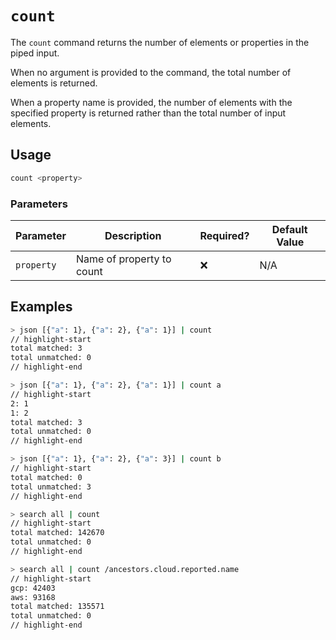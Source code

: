 # `count`

The `count` command returns the number of elements or properties in the piped input.

When no argument is provided to the command, the total number of elements is returned.

When a property name is provided, the number of elements with the specified property is returned rather than the total number of input elements.

## Usage

```bash
count <property>
```

### Parameters

| Parameter  | Description               | Required? | Default Value |
| ---------- | ------------------------- | --------- | ------------- |
| `property` | Name of property to count | ❌        | N/A           |

## Examples

```bash
> json [{"a": 1}, {"a": 2}, {"a": 1}] | count
// highlight-start
​total matched: 3
​total unmatched: 0
// highlight-end
```

```bash
> json [{"a": 1}, {"a": 2}, {"a": 1}] | count a
// highlight-start
​2: 1
​1: 2
​total matched: 3
​total unmatched: 0
// highlight-end
```

```bash
> json [{"a": 1}, {"a": 2}, {"a": 3}] | count b
// highlight-start
​total matched: 0
​total unmatched: 3
// highlight-end
```

```bash
> search all | count
// highlight-start
​total matched: 142670
​total unmatched: 0
// highlight-end
```

```bash
> search all | count /ancestors.cloud.reported.name
// highlight-start
​gcp: 42403
​aws: 93168
​total matched: 135571
​total unmatched: 0
// highlight-end
```
